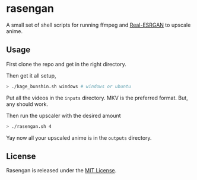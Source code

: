# rasengan

A small set of shell scripts for running ffmpeg and [Real-ESRGAN](https://github.com/xinntao/Real-ESRGAN) to upscale anime.

## Usage

First clone the repo and get in the right directory.

Then get it all setup,

```sh
> ./kage_bunshin.sh windows # windows or ubuntu
```

Put all the videos in the `inputs` directory. MKV is the preferred format. But,
any should work.

Then run the upscaler with the desired amount

```sh
> ./rasengan.sh 4
```

Yay now all your upscaled anime is in the `outputs` directory.

## License

Rasengan is released under the [MIT License](https://opensource.org/licenses/MIT).
